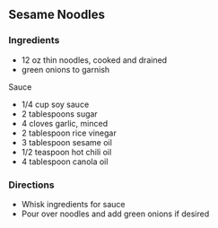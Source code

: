 ## Sesame Noodles ##

### Ingredients ###

- 12 oz thin noodles, cooked and drained
- green onions to garnish

Sauce
- 1/4 cup soy sauce
- 2 tablespoons sugar
- 4 cloves garlic, minced
- 2 tablespoon rice vinegar
- 3 tablespoon sesame oil
- 1/2 teaspoon hot chili oil
- 4 tablespoon canola oil

### Directions ###

- Whisk ingredients for sauce
- Pour over noodles and add green onions if desired


